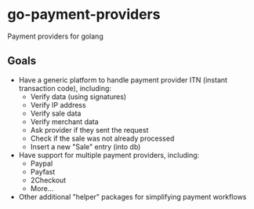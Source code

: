 # go-payment-providers
Payment providers for golang

## Goals
- Have a generic platform to handle payment provider ITN (instant transaction code), including:
  + Verify data (using signatures)
  + Verify IP address
  + Verify sale data
  + Verify merchant data
  + Ask provider if they sent the request
  + Check if the sale was not already processed
  + Insert a new "Sale" entry (into db)
- Have support for multiple payment providers, including:
  + Paypal
  + Payfast
  + 2Checkout
  + More...
- Other additional "helper" packages for simplifying payment workflows

